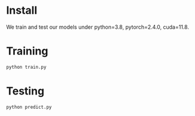 # Install
We train and test our models under python=3.8, pytorch=2.4.0, cuda=11.8.

# Training
```python
python train.py
```

# Testing
```python
python predict.py
```
